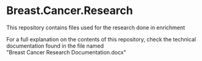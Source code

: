 # Breast.Cancer.Research

This repository contains files used for the research done in enrichment

For a full explanation on the contents of this repository, check the technical documentation found in the file named\
"Breast Cancer Research Documentation.docx"
